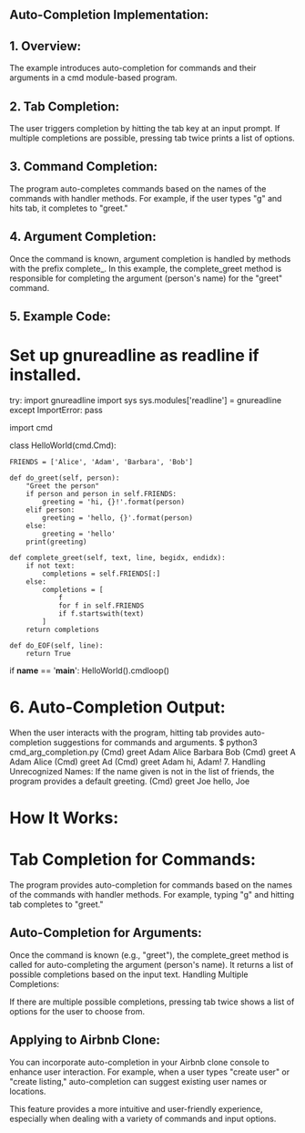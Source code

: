 ## Auto-Completion Implementation:
## 1. Overview:
The example introduces auto-completion for commands and their arguments in a cmd module-based program.
## 2. Tab Completion:
The user triggers completion by hitting the tab key at an input prompt. If multiple completions are possible, pressing tab twice prints a list of options.
## 3. Command Completion:
The program auto-completes commands based on the names of the commands with handler methods. For example, if the user types "g" and hits tab, it completes to "greet."
## 4. Argument Completion:
Once the command is known, argument completion is handled by methods with the prefix complete_. In this example, the complete_greet method is responsible for completing the argument (person's name) for the "greet" command.
## 5. Example Code:
# Set up gnureadline as readline if installed.
try:
    import gnureadline
    import sys
    sys.modules['readline'] = gnureadline
except ImportError:
    pass

import cmd

class HelloWorld(cmd.Cmd):

    FRIENDS = ['Alice', 'Adam', 'Barbara', 'Bob']

    def do_greet(self, person):
        "Greet the person"
        if person and person in self.FRIENDS:
            greeting = 'hi, {}!'.format(person)
        elif person:
            greeting = 'hello, {}'.format(person)
        else:
            greeting = 'hello'
        print(greeting)

    def complete_greet(self, text, line, begidx, endidx):
        if not text:
            completions = self.FRIENDS[:]
        else:
            completions = [
                f
                for f in self.FRIENDS
                if f.startswith(text)
            ]
        return completions

    def do_EOF(self, line):
        return True

if __name__ == '__main__':
    HelloWorld().cmdloop()
# 6. Auto-Completion Output:
When the user interacts with the program, hitting tab provides auto-completion suggestions for commands and arguments.
$ python3 cmd_arg_completion.py
(Cmd) greet <tab><tab>
Adam     Alice    Barbara  Bob
(Cmd) greet A<tab><tab>
Adam   Alice
(Cmd) greet Ad<tab>
(Cmd) greet Adam
hi, Adam!
7. Handling Unrecognized Names:
If the name given is not in the list of friends, the program provides a default greeting.
(Cmd) greet Joe
hello, Joe
# How It Works:
# Tab Completion for Commands:

The program provides auto-completion for commands based on the names of the commands with handler methods. For example, typing "g" and hitting tab completes to "greet."
## Auto-Completion for Arguments:

Once the command is known (e.g., "greet"), the complete_greet method is called for auto-completing the argument (person's name). It returns a list of possible completions based on the input text.
Handling Multiple Completions:

If there are multiple possible completions, pressing tab twice shows a list of options for the user to choose from.
## Applying to Airbnb Clone:

You can incorporate auto-completion in your Airbnb clone console to enhance user interaction. For example, when a user types "create user" or "create listing," auto-completion can suggest existing user names or locations.

This feature provides a more intuitive and user-friendly experience, especially when dealing with a variety of commands and input options.

